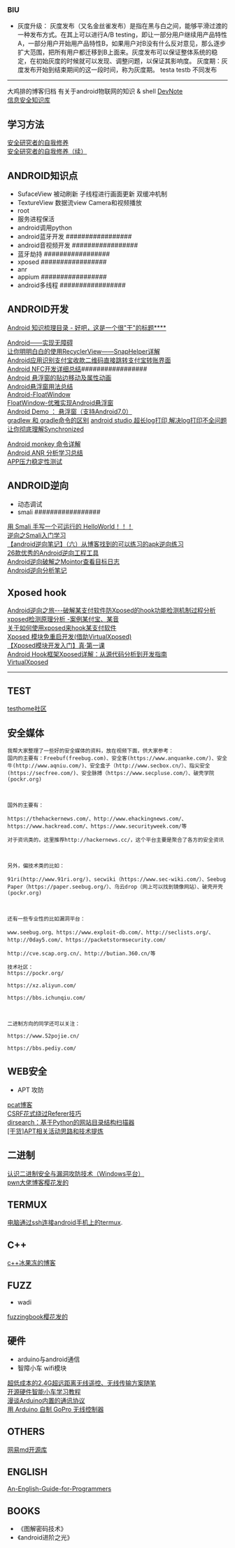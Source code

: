
### BIU
- 灰度升级：
灰度发布（又名金丝雀发布）是指在黑与白之间，能够平滑过渡的一种发布方式。在其上可以进行A/B testing，即让一部分用户继续用产品特性A，一部分用户开始用产品特性B，如果用户对B没有什么反对意见，那么逐步扩大范围，把所有用户都迁移到B上面来。灰度发布可以保证整体系统的稳定，在初始灰度的时候就可以发现、调整问题，以保证其影响度。
灰度期：灰度发布开始到结束期间的这一段时间，称为灰度期。 
testa  testb 不同发布

--- 

大鸡排的博客归档
有关于android物联网的知识 & shell
[DevNote](https://github.com/BolexLiu/DevNote)  
[信息安全知识库](http://vipread.com/index)  

## 学习方法

[安全研究者的自我修养](https://zhuanlan.kanxue.com/article-7640.htm)  
[安全研究者的自我修养（续）](https://zhuanlan.kanxue.com/article-7641.htm)  


## ANDROID知识点

- SufaceView 被动刷新 子线程进行画面更新 双缓冲机制
- TextureView 数据流view Camera和视频播放
- root
- 服务进程保活
- android调用python
- android蓝牙开发 #################
- android音视频开发 #################
- 蓝牙劫持 #################
- xposed #################
- anr
- appium #################
- android多线程 #################

## ANDROID开发

[Android 知识梳理目录 - 好吧，这是一个很"干"的标题****](https://www.jianshu.com/p/fd82d18994ce)  

[Android——实现无障碍](https://blog.csdn.net/heyc861221/article/details/51939486)  
[让你明明白白的使用RecyclerView——SnapHelper详解](https://www.jianshu.com/p/e54db232df62)  
[Android应用识别支付宝收款二维码直接跳转支付宝转账界面](https://blog.csdn.net/wang_k516/article/details/82419606)  
[Android NFC开发详细总结](https://blog.csdn.net/zhwadezh/article/details/79111348)#################  
[Android 悬浮窗的贴边移动及属性动画](https://blog.csdn.net/yang786654260/article/details/70841240?utm_source=blogkpcl6)  
[Android悬浮窗用法总结](https://www.jianshu.com/p/881403db1314)  
[Android-FloatWindow](https://github.com/duqian291902259/Android-FloatWindow)  
[FloatWindow-优雅实现Android悬浮窗](https://blog.csdn.net/dzsw0117/article/details/79357449)  
[Android Demo ： 悬浮窗（支持Android7.0）](https://www.jianshu.com/p/ac63c57d2555)  
[gradlew 和 gradle命令的区别](https://juejin.im/post/5ac9d48d6fb9a028e014bf15)
[android studio 超长log打印,解决log打印不全问题](https://blog.csdn.net/qq_31733073/article/details/78532964)  
[让你彻底理解Synchronized](https://www.jianshu.com/p/d53bf830fa09)

[Android monkey 命令详解](https://blog.csdn.net/github_2011/article/details/79031339)  
[Android ANR 分析学习总结](https://www.jianshu.com/p/f14e89641109)  
[APP压力稳定性测试](https://www.cnblogs.com/nuonuozhou/p/8643735.html)

## ANDROID逆向
- 动态调试
- smali #################

[用 Smali 手写一个可运行的 HelloWorld！！！](https://www.cnblogs.com/plokmju/p/7742759.html)  
[逆向之Smali入门学习](https://www.jianshu.com/p/40908a016480)  
[【android逆向笔记】（六）从博客找到的可以练习的apk逆向练习](https://blog.csdn.net/qq_36869808/article/details/78732715)  
[26款优秀的Android逆向工程工具](https://www.cnblogs.com/HacTF/p/8094568.html)  
[Android逆向破解之Mointor查看目标日志](https://blog.csdn.net/u010369338/article/details/52561898)  
[Android逆向分析笔记](https://www.jianshu.com/p/900e0d93420e)

## Xposed hook

[Android逆向之旅---破解某支付软件防Xposed的hook功能检测机制过程分析](https://blog.csdn.net/jiangwei0910410003/article/details/80037971)  
[xposed检测原理分析 -案例某付宝、某音](https://blog.csdn.net/ly_xiamu/article/details/81940896)  
[关于如何使用xposed来hook某支付软件](https://blog.csdn.net/ryan168/article/details/82462821)  
[Xposed 模块免重启开发(借助VirtualXposed)](https://www.jianshu.com/p/938e8c4c00df)  
[【Xposed模块开发入门】真·第一课](https://www.52pojie.cn/thread-688466-1-1.html)  
[Android Hook框架Xposed详解：从源代码分析到开发指南](https://blog.csdn.net/zhangmiaoping23/article/details/53365780)  
[VirtualXposed](https://blog.csdn.net/zhangmiaoping23/article/details/80432276)  

---

## TEST
[testhome社区](https://testerhome.com)  

## 安全媒体

	我帮大家整理了一些好的安全媒体的资料，放在视频下面，供大家参考：
	国内的主要有：Freebuf(freebug.com)、安全客(https://www.anquanke.com/)、安全牛(http://www.aqniu.com/)、安全盒子（http://www.secbox.cn/）、指尖安全(https://secfree.com/)、安全脉搏（https://www.secpluse.com/）、破壳学院 (pockr.org)



	国外的主要有：

	https://thehackernews.com/、http://www.ehackingnews.com/、https://www.hackread.com/、https://www.securityweek.com/等

	对于资讯类的，这里推荐http://hackernews.cc/，这个平台主要是聚合了各方的安全资讯



	另外，偏技术类的比如：

	91ri(http://www.91ri.org/)、secwiki（https://www.sec-wiki.com/）、Seebug Paper（https://paper.seebug.org/）、乌云drop（网上可以找到镜像网站）、破壳开壳(pockr.org)



	还有一些专业性的比如漏洞平台：

	www.seebug.org、https://www.exploit-db.com/、http://seclists.org/、http://0day5.com/、https://packetstormsecurity.com/

	http://cve.scap.org.cn/、http://butian.360.cn/等

	技术社区：
	https://pockr.org/

	https://xz.aliyun.com/

	https://bbs.ichunqiu.com/



	二进制方向的同学还可以关注：

	https://www.52pojie.cn/

	https://bbs.pediy.com/

## WEB安全
- APT 攻防

[pcat博客](http://pcat.cc)  
[CSRF花式绕过Referer技巧](http://blog.51cto.com/0x007/1610946)  
[dirsearch：基于Python的网站目录结构扫描器](https://www.freebuf.com/column/153277.html)  
[[干货]APT相关活动思路和技术提炼](https://mp.weixin.qq.com/s/Ni3dscLJBrVsW5jR5OySdA)  


## 二进制
[认识二进制安全与漏洞攻防技术（Windows平台）](https://mp.weixin.qq.com/s?__biz=MzIwMzI1MDg2Mg==&mid=2649924271&idx=1&sn=db04ca8b1f669806b09f664caec3933e&chksm=8ed44f6eb9a3c67858c13e50fd5095aa1335beb6de60ce8237c1aeabab42e61a161fe1667da1&mpshare=1&scene=23&srcid=1217ss6JVVzAtrASu20WihWt)  
[pwn大佬博客樱花发的](http://blog.ret2.io/2018/06/13/pwn2own-2018-vulnerability-discovery/)

## TERMUX

[电脑通过ssh连接android手机上的termux](https://www.aliyun.com/jiaocheng/120639.html). 


## C++

[c++冰果冻的博客](https://fydui.github.io/page/4/)  

## FUZZ
- wadi

[fuzzingbook樱花发的](https://www.fuzzingbook.org/)


## 硬件
- arduino与android通信
- 智障小车 wifi模块

[超低成本的2.4G超远距离无线遥控、无线传输方案随笔](https://blog.csdn.net/fgh00000/article/details/51458888)  
[开源硬件智能小车学习教程](https://www.bilibili.com/video/av13906282?share_medium=android&share_source=qq&bbid=3737E544-A83C-4DF5-AE9E-21733718ABDF20578infoc&ts=1543035516489)  
[漫谈Arduino内置的通讯协议](http://arduino.nxez.com/2017/12/20/talk-about-arduinos-built-in-communication-protocol.html)  
[用 Arduino 自制 GoPro 无线控制器](http://www.imspender.com/articles/yong-arduino-zi-zhi-gopro-wu-x)  

## OTHERS

[网易md开源库](https://md.zhystar.com/)  

## ENGLISH

[An-English-Guide-for-Programmers](https://github.com/yujiangshui/An-English-Guide-for-Programmers)

## BOOKS

- 《图解密码技术》
- 《android进阶之光》
